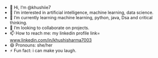 - 👋 Hi, I’m @khushiie7
- 👀 I’m interested in artificial intelligence, machine learning, data science. 
- 🌱 I’m currently learning machine learning, python, java, Dsa and critical thinking. 
- 💞️ I’m looking to collaborate on projects. 
- 📫 How to reach me: my linkedin profile link= www.linkedin.com/in/khushisharma7003
- 😄 Pronouns: she/her
- ⚡ Fun fact: i can make you laugh. 

<!---
khushiie7/khushiie7 is a ✨ special ✨ repository because its `README.md` (this file) appears on your GitHub profile.
You can click the Preview link to take a look at your changes.
--->
